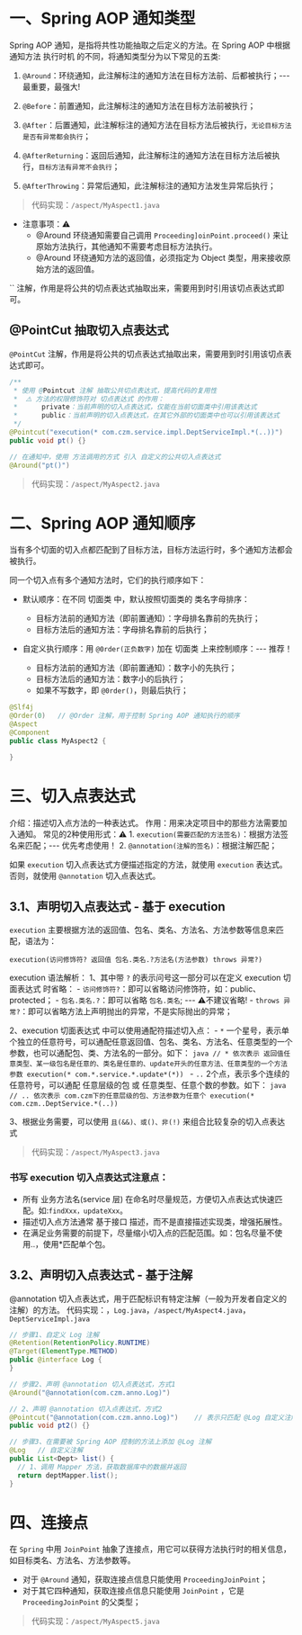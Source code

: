 # 一、Spring AOP 通知类型
Spring AOP 通知，是指将共性功能抽取之后定义的方法。在 Spring AOP 中根据通知方法 执行时机 的不同，将通知类型分为以下常见的五类:

1. `@Around`：环绕通知，此注解标注的通知方法在目标方法前、后都被执行；--- 最重要，最强大!

2. `@Before`：前置通知，此注解标注的通知方法在目标方法前被执行；

3. `@After`：后置通知，此注解标注的通知方法在目标方法后被执行，`无论目标方法是否有异常都会执行`；

4. `@AfterReturning`：返回后通知，此注解标注的通知方法在目标方法后被执行，`目标方法有异常不会执行`；

5. `@AfterThrowing`：异常后通知，此注解标注的通知方法发生异常后执行；

> 代码实现：`/aspect/MyAspect1.java`

- 注意事项：⚠️
  - @Around 环绕通知需要自己调用 `Proceeding]oinPoint.proceed()` 来让原始方法执行，其他通知不需要考虑目标方法执行。
  - @Around 环绕通知方法的返回值，必须指定为 Object 类型，用来接收原始方法的返回值。

`` 注解，作用是将公共的切点表达式抽取出来，需要用到时引用该切点表达式即可。

## @PointCut 抽取切入点表达式
`@PointCut` 注解，作用是将公共的切点表达式抽取出来，需要用到时引用该切点表达式即可。

```java
/**
 * 使用 @Pointcut 注解 抽取公共切点表达式，提高代码的复用性
 *  ⚠️ 方法的权限修饰符对 切点表达式 的作用：
 *      private：当前声明的切入点表达式，仅能在当前切面类中引用该表达式
 *      public：当前声明的切入点表达式，在其它外部的切面类中也可以引用该表达式
 */
@Pointcut("execution(* com.czm.service.impl.DeptServiceImpl.*(..))")
public void pt() {}

// 在通知中，使用 方法调用的方式 引入 自定义的公共切入点表达式
@Around("pt()")
```

> 代码实现：`/aspect/MyAspect2.java`



# 二、Spring AOP  通知顺序
当有多个切面的切入点都匹配到了目标方法，目标方法运行时，多个通知方法都会被执行。

同一个切入点有多个通知方法时，它们的执行顺序如下：

* 默认顺序：在不同 切面类 中，默认按照切面类的 类名字母排序：
  - 目标方法前的通知方法（即前置通知）：字母排名靠前的先执行；
  - 目标方法后的通知方法：字母排名靠前的后执行；

* 自定义执行顺序：用 `@0rder(正负数字)` 加在 切面类 上来控制顺序：--- 推荐！
  - 目标方法前的通知方法（即前置通知）：数字小的先执行；
  - 目标方法后的通知方法：数字小的后执行；
  - 如果不写数字，即 `@0rder()`，则最后执行；
 
```java
@Slf4j
@Order(0)   // @Order 注解，用于控制 Spring AOP 通知执行的顺序
@Aspect
@Component
public class MyAspect2 {

}
```


# 三、切入点表达式
介绍：描述切入点方法的一种表达式。
作用：用来决定项目中的那些方法需要加入通知。
常见的2种使用形式：⚠️
    1. `execution(需要匹配的方法签名)`：根据方法签名来匹配；--- 优先考虑使用！
    2. `@annotation(注解的签名)`：根据注解匹配；

如果 `execution` 切入点表达式方便描述指定的方法，就使用 `execution` 表达式。否则，就使用 `@annotation` 切入点表达式。

## 3.1、声明切入点表达式 - 基于 execution
`execution` 主要根据方法的返回值、包名、类名、方法名、方法参数等信息来匹配，语法为：
```
execution(访问修饰符? 返回值 包名.类名.?方法名(方法参数) throws 异常?)
```
execution 语法解析：
  1、其中带 `?` 的表示问号这一部分可以在定义 execution 切面表达式 时省略：
    - `访问修饰符?`：即可以省略访问修饰符，如：public、protected；
    - `包名.类名.?`：即可以省略 `包名.类名`; --- ⚠️不建议省略!
    - `throws 异常?`：即可以省略方法上声明抛出的异常，不是实际抛出的异常；
  
  2、execution 切面表达式 中可以使用通配符描述切入点：
    - `*` 一个星号，表示单个独立的任意符号，可以通配任意返回值、包名、类名、方法名、任意类型的一个参数，也可以通配包、类、方法名的一部分。如下：
      ```java
      // * 依次表示 返回值任意类型、某一级包名是任意的、类名是任意的、update开头的任意方法、任意类型的一个方法参数
      execution(* com.*.service.*.update*(*))
      ```
    - `..` 2个点，表示多个连续的任意符号，可以通配 任意层级的包 或 任意类型、任意个数的参数。如下：
      ```java
      // .. 依次表示 com.czm下的任意层级的包、方法参数为任意个
      execution(* com.czm..DeptService.*(..))
      ```

  3、根据业务需要，可以使用 `且(&&)、或()、非(!)` 来组合比较复杂的切入点表达式

> 代码实现：`/aspect/MyAspect3.java`

### 书写 execution 切入点表达式注意点：
- 所有 业务方法名(service 层) 在命名时尽量规范，方便切入点表达式快速匹配。如:`findXxx，updateXxx`。
- 描述切入点方法通常 基于接口 描述，而不是直接描述实现类，增强拓展性。
- 在满足业务需要的前提下，尽量缩小切入点的匹配范围。如：包名尽量不使用..，使用*匹配单个包。


## 3.2、声明切入点表达式 - 基于注解
@annotation 切入点表达式，用于匹配标识有特定注解（一般为开发者自定义的注解）的方法。
代码实现：，`Log.java`，`/aspect/MyAspect4.java`，`DeptServiceImpl.java`
```java
// 步骤1、自定义 Log 注解
@Retention(RetentionPolicy.RUNTIME) 
@Target(ElementType.METHOD)    
public @interface Log {
}

// 步骤2、声明 @annotation 切入点表达式，方式1
@Around("@annotation(com.czm.anno.Log)")

// 2、声明 @annotation 切入点表达式，方式2
@Pointcut("@annotation(com.czm.anno.Log)")    // 表示只匹配 @Log 自定义注解的方法
public void pt2() {}

// 步骤3、在需要被 Spring AOP 控制的方法上添加 @Log 注解
@Log   // 自定义注解
public List<Dept> list() {
  // 1、调用 Mapper 方法，获取数据库中的数据并返回
  return deptMapper.list();
}
```

# 四、连接点
在 `Spring` 中用 `JoinPoint` 抽象了连接点，用它可以获得方法执行时的相关信息，如目标类名、方法名、方法参数等。
- 对于 `@Around` 通知，获取连接点信息只能使用 `ProceedingJoinPoint`；
- 对于其它四种通知，获取连接点信息只能使用 `JoinPoint` ，它是 `ProceedingJoinPoint` 的父类型；

> 代码实现：`/aspect/MyAspect5.java`